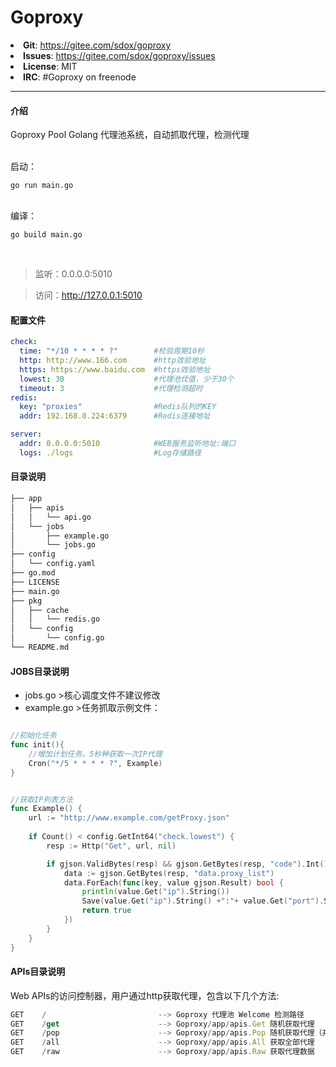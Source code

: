 # Goproxy
<li><strong>Git</strong>: <a href="https://gitee.com/sdox/goproxy">https://gitee.com/sdox/goproxy</a>

<li><strong>Issues</strong>: <a href="https://gitee.com/sdox/goproxy/issues">https://gitee.com/sdox/goproxy/issues</a>

<li><strong>License</strong>: MIT

<li><strong>IRC</strong>: #Goproxy on freenode

___

#### 介绍
Goproxy Pool 
Golang 代理池系统，自动抓取代理，检测代理

<br />
启动：

```go run main.go```

<br />
编译：

```go build main.go```

<br />

>监听：0.0.0.0:5010

>访问：http://127.0.0.1:5010


#### 配置文件

```yaml
check:
  time: "*/10 * * * * ?"        #校验周期10秒
  http: http://www.166.com      #http效验地址
  https: https://www.baidu.com  #https效验地址
  lowest: 30                    #代理池伐值，少于30个
  timeout: 3                    #代理检测超时
redis:
  key: "proxies"                #Redis队列的KEY
  addr: 192.168.0.224:6379      #Redis连接地址

server:
  addr: 0.0.0.0:5010            #WEB服务监听地址:端口
  logs: ./logs                  #Log存储路径
```

  

  
#### 目录说明
```bash
├── app
│   ├── apis
│   │   └── api.go
│   └── jobs
│       ├── example.go
│       └── jobs.go
├── config
│   └── config.yaml
├── go.mod
├── LICENSE
├── main.go
├── pkg
│   ├── cache
│   │   └── redis.go
│   └── config
│       └── config.go
└── README.md
```

#### JOBS目录说明
* jobs.go >核心调度文件不建议修改
* example.go >任务抓取示例文件：

```go

//初始化任务
func init(){
	//增加计划任务，5秒种获取一次IP代理
	Cron("*/5 * * * * ?", Example)
}


//获取IP列表方法
func Example() {
	url := "http://www.example.com/getProxy.json"	
	
	if Count() < config.GetInt64("check.lowest") {
		resp := Http("Get", url, nil)

		if gjson.ValidBytes(resp) && gjson.GetBytes(resp, "code").Int() == 10001 {
			data := gjson.GetBytes(resp, "data.proxy_list")
			data.ForEach(func(key, value gjson.Result) bool {
				println(value.Get("ip").String()) 
				Save(value.Get("ip").String() +":"+ value.Get("port").String(), value.String(), value.Get("timeout").Int())
				return true
			})
		}
	}	
}

```

#### APIs目录说明
Web APIs的访问控制器，用户通过http获取代理，包含以下几个方法:  <br />

```javascript
GET    /                         --> Goproxy 代理池 Welcome 检测路径
GET    /get                      --> Goproxy/app/apis.Get 随机获取代理
GET    /pop                      --> Goproxy/app/apis.Pop 随机获取代理（并删除）
GET    /all                      --> Goproxy/app/apis.All 获取全部代理
GET    /raw                      --> Goproxy/app/apis.Raw 获取代理数据
```
